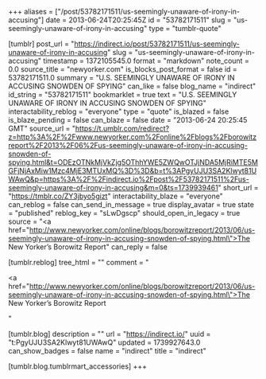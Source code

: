 +++
aliases = ["/post/53782171511/us-seemingly-unaware-of-irony-in-accusing"]
date = 2013-06-24T20:25:45Z
id = "53782171511"
slug = "us-seemingly-unaware-of-irony-in-accusing"
type = "tumblr-quote"

[tumblr]
post_url = "https://indirect.io/post/53782171511/us-seemingly-unaware-of-irony-in-accusing"
slug = "us-seemingly-unaware-of-irony-in-accusing"
timestamp = 1372105545.0
format = "markdown"
note_count = 0.0
source_title = "newyorker.com"
is_blocks_post_format = false
id = 53782171511.0
summary = "U.S. SEEMINGLY UNAWARE OF IRONY IN ACCUSING SNOWDEN OF SPYING"
can_like = false
blog_name = "indirect"
id_string = "53782171511"
bookmarklet = true
text = "U.S. SEEMINGLY UNAWARE OF IRONY IN ACCUSING SNOWDEN OF SPYING"
interactability_reblog = "everyone"
type = "quote"
is_blazed = false
is_blaze_pending = false
can_blaze = false
date = "2013-06-24 20:25:45 GMT"
source_url = "https://t.umblr.com/redirect?z=http%3A%2F%2Fwww.newyorker.com%2Fonline%2Fblogs%2Fborowitzreport%2F2013%2F06%2Fus-seemingly-unaware-of-irony-in-accusing-snowden-of-spying.html&t=ODEzOTNkMjVkZjg5OThhYWE5ZWQwOTJjNDA5MjRiMTE5MGFjNjAxMiw1Mzc4MjE3MTUxMQ%3D%3D&b=t%3APgyUJU3SA2Klwyt81UWAwQ&p=https%3A%2F%2Findirect.io%2Fpost%2F53782171511%2Fus-seemingly-unaware-of-irony-in-accusing&m=0&ts=1739939461"
short_url = "https://tmblr.co/ZY3jbyo5gizt"
interactability_blaze = "everyone"
can_reblog = false
can_send_in_message = true
display_avatar = true
state = "published"
reblog_key = "sLwDgscp"
should_open_in_legacy = true
source = "<a href=\"http://www.newyorker.com/online/blogs/borowitzreport/2013/06/us-seemingly-unaware-of-irony-in-accusing-snowden-of-spying.html\">The New Yorker&rsquo;s Borowitz Report</a>"
can_reply = false

[tumblr.reblog]
tree_html = ""
comment = "<p><a href=\"http://www.newyorker.com/online/blogs/borowitzreport/2013/06/us-seemingly-unaware-of-irony-in-accusing-snowden-of-spying.html\">The New Yorker’s Borowitz Report</a></p>"

[tumblr.blog]
description = ""
url = "https://indirect.io/"
uuid = "t:PgyUJU3SA2Klwyt81UWAwQ"
updated = 1739927643.0
can_show_badges = false
name = "indirect"
title = "indirect"

[tumblr.blog.tumblrmart_accessories]
+++
